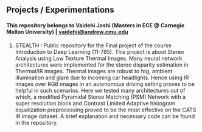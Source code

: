 ## Projects / Experimentations
#### This repository belongs to Vaidehi Joshi (Masters in ECE @ Carnegie Mellon University) | vaidehij@andrew.cmu.edu

1) STEALTH :  Public repository for the Final project of the course Introduction to Deep Learning (11-785). 
              This project is about Stereo Analysis using Low Texture Thermal Images. Many neural network architectures were implemented for the stereo disparity                 estimation in Thermal/IR images. Thermal images are robust to fog, ambient illumination and glare due to incoming car headlights. Hence using IR                     images over RGB images in an autonomous driving setting proves to be helpful in such scenarios. Here we tested many architectures out of which, a                   modified Pyramidal Stereo Matching (PSM) Network with a super resolution block and Contrast Limited Adaptive histogram equalization preprocessing                   proved to be the most effective on the CATS IR image dataset. A brief explanation and necessary code can be found in the repository.
